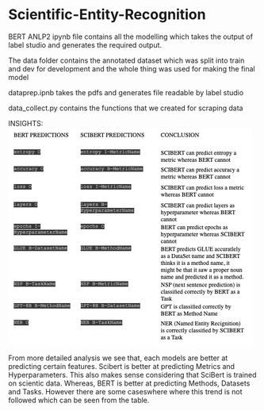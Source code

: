 # Scientific-Entity-Recognition

BERT ANLP2 ipynb file contains all the modelling which takes the output of label studio and generates the required output.

The data folder contains the annotated dataset which was split into train and dev for development and the whole thing was used for making the final model

dataprep.ipnb takes the pdfs and generates file readable by label studio

data_collect.py contains the functions that we created for scraping data


INSIGHTS:
![alt text](./src/insights.png)



From more detailed analysis we see that, each models are better at predicting certain features. Scibert is better at predicting Metrics and Hyperparameters. This also makes sense considering that SciBert is trained on scientic data. Whereas, BERT is better at predicting Methods, Datasets and Tasks. However there are some caseswhere where this trend is not followed which can be seen from the table.
